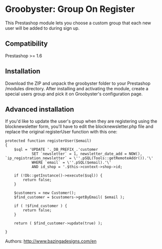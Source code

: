 Groobyster: Group On Register
=============================

This Prestashop module lets you choose a custom group that each new user will be added to during sign up. 

Compatibility
-------------

Prestashop >= 1.6

Installation
------------

Download the ZIP and unpack the groobyster folder to your Prestashop /modules directory. After installing and activating the module, create a special users group and pick it on Groobyster's configuration page.


Advanced installation
---------------------

If you'd like to update the user's group when they are registering using the blocknewsletter form, you'll have to edit the blocknewsletter.php file and replace the original registerUser function with this one:


    protected function registerUser($email)
    {
    	$sql = 'UPDATE '._DB_PREFIX_.'customer
    			SET `newsletter` = 1, newsletter_date_add = NOW(), `ip_registration_newsletter` = \''.pSQL(Tools::getRemoteAddr()).'\'
    			WHERE `email` = \''.pSQL($email).'\'
    			AND id_shop = '.$this->context->shop->id;
    
    	if (!Db::getInstance()->execute($sql)) {
    		return false;
    	}
    
    	$customers = new Customer();
    	$find_customer = $customers->getByEmail( $email );
    
    	if ( !$find_customer ) {
    		return false;
    	}
    
    	return ( $find_customer->update(true) );
    
    }


Authors: http://www.bazingadesigns.com/en
